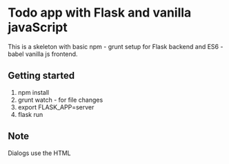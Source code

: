 # Todo app with Flask and vanilla javaScript

This is a skeleton with basic npm - grunt setup for Flask backend and ES6 - babel vanilla js frontend.

## Getting started

  1. npm install
  2. grunt watch - for file changes
  3. export FLASK_APP=server
  4. flask run

## Note

Dialogs use the HTML <dialog> element, which currently has very limited cross-browser support.
